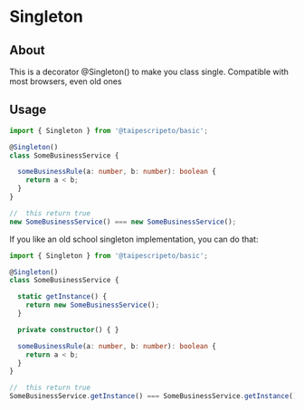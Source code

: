# Singleton

## About
This is a decorator @Singleton() to make you class single.
Compatible with most browsers, even old ones

## Usage
```typescript
import { Singleton } from '@taipescripeto/basic';

@Singleton()
class SomeBusinessService {

  someBusinessRule(a: number, b: number): boolean {
    return a < b;
  }
}

//  this return true
new SomeBusinessService() === new SomeBusinessService();
```

If you like an old school singleton implementation, you can do that:
```typescript
import { Singleton } from '@taipescripeto/basic';

@Singleton()
class SomeBusinessService {

  static getInstance() {
    return new SomeBusinessService();
  }

  private constructor() { }

  someBusinessRule(a: number, b: number): boolean {
    return a < b;
  }
}

//  this return true
SomeBusinessService.getInstance() === SomeBusinessService.getInstance();
```